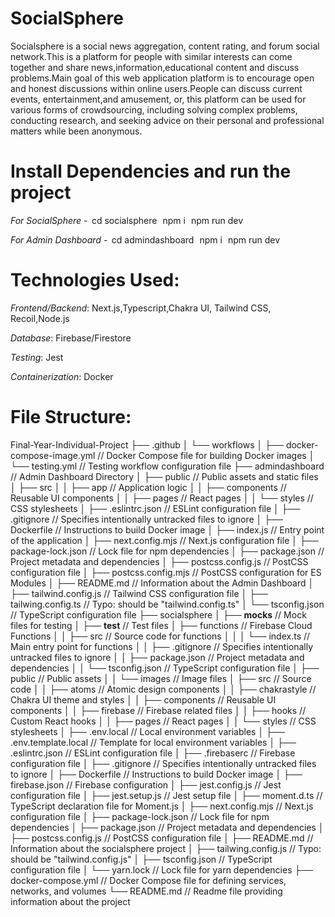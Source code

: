 # SocialSphere

Socialsphere is a social news aggregation, content rating, and forum social network.This is a platform for people with similar interests can come together and share news,information,educational content and discuss problems.Main goal of this web application platform is to encourage open and honest discussions within online users.People can discuss current events, entertainment,and amusement, or, this platform can be used for various forms of crowdsourcing, including solving complex problems, conducting research, and seeking advice on their personal and professional matters while been anonymous.


# Install Dependencies and run the project

*For SocialSphere* - ⁠ cd socialsphere ⁠ ⁠ npm i ⁠ ⁠ npm run dev⁠

*For Admin Dashboard* - ⁠ cd admindashboard ⁠ ⁠ npm i ⁠ ⁠ npm run dev ⁠


# Technologies Used:

*Frontend/Backend*: Next.js,Typescript,Chakra UI, Tailwind CSS, Recoil,Node.js

*Database*: Firebase/Firestore

*Testing*: Jest

*Containerization*: Docker



# File Structure:

Final-Year-Individual-Project
├── .github
│   └── workflows
│       ├── docker-compose-image.yml     // Docker Compose file for building Docker images
│       └── testing.yml                  // Testing workflow configuration file
├── admindashboard                       // Admin Dashboard Directory
│   ├── public                           // Public assets and static files
│   ├── src 
│   │    ├── app                        // Application logic
│   │    ├── components                 // Reusable UI components
│   │    ├── pages                      // React pages
│   │    └── styles                     // CSS stylesheets
│   ├── .eslintrc.json                  // ESLint configuration file
│   ├── .gitignore                      // Specifies intentionally untracked files to ignore
│   ├── Dockerfile                      // Instructions to build Docker image
│   ├── index.js                        // Entry point of the application
│   ├── next.config.mjs                 // Next.js configuration file
│   ├── package-lock.json               // Lock file for npm dependencies
│   ├── package.json                    // Project metadata and dependencies
│   ├── postcss.config.js               // PostCSS configuration file
│   ├── postcss.config.mjs              // PostCSS configuration for ES Modules
│   ├── README.md                       // Information about the Admin Dashboard
│   ├── tailwind.config.js              // Tailwind CSS configuration file
│   ├── tailwing.config.ts              // Typo: should be "tailwind.config.ts"
│   └── tsconfig.json                   // TypeScript configuration file
├── socialsphere 
│   ├── __mocks__                       // Mock files for testing
│   ├── __test__                        // Test files
│   ├── functions                       // Firebase Cloud Functions
│   │    ├── src                       // Source code for functions
│   │    │    └── index.ts              // Main entry point for functions
│   │    ├── .gitignore                 // Specifies intentionally untracked files to ignore
│   │    ├── package.json               // Project metadata and dependencies
│   │    └── tsconfig.json              // TypeScript configuration file
│   ├── public                          // Public assets
│   │      └── images                   // Image files
│   ├── src                             // Source code
│   │    ├── atoms                      // Atomic design components
│   │    ├── chakrastyle                // Chakra UI theme and styles
│   │    ├── components                 // Reusable UI components
│   │    ├── firebase                   // Firebase related files
│   │    ├── hooks                      // Custom React hooks
│   │    ├── pages                      // React pages
│   │    └── styles                     // CSS stylesheets
│   ├── .env.local                      // Local environment variables
│   ├── .env.template.local             // Template for local environment variables
│   ├── .eslintrc.json                  // ESLint configuration file
│   ├── .firebaserc                     // Firebase configuration file
│   ├── .gitignore                      // Specifies intentionally untracked files to ignore
│   ├── Dockerfile                      // Instructions to build Docker image
│   ├── firebase.json                   // Firebase configuration
│   ├── jest.config.js                  // Jest configuration file
│   ├── jest.setup.js                   // Jest setup file
│   ├── moment.d.ts                     // TypeScript declaration file for Moment.js
│   ├── next.config.mjs                 // Next.js configuration file
│   ├── package-lock.json               // Lock file for npm dependencies
│   ├── package.json                    // Project metadata and dependencies
│   ├── postcss.config.js               // PostCSS configuration file
│   ├── README.md                       // Information about the socialsphere project
│   ├── tailwing.config.js              // Typo: should be "tailwind.config.js"
│   ├── tsconfig.json                   // TypeScript configuration file
│   └── yarn.lock                       // Lock file for yarn dependencies
├── docker-compose.yml                  // Docker Compose file for defining services, networks, and volumes
└── README.md                           // Readme file providing information about the project

